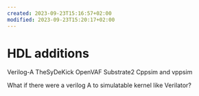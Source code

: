 ```yaml
---
created: 2023-09-23T15:16:57+02:00
modified: 2023-09-23T15:20:17+02:00
---
```


# HDL additions

Verilog-A
TheSyDeKick
OpenVAF
Substrate2
Cppsim and vppsim

What if there were a verilog A to simulatable kernel like Verilator?
